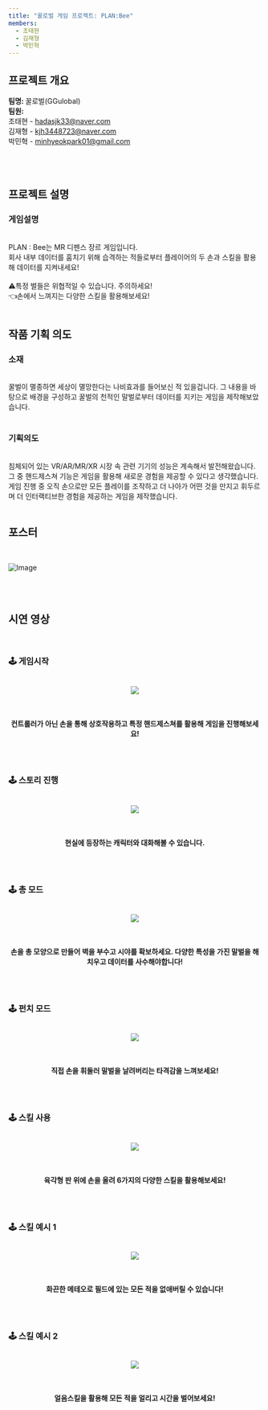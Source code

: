 ```yaml
---
title: "꿀로벌 게임 프로젝트: PLAN:Bee"
members:
  - 조태현
  - 김재형
  - 박민혁
---
```


## 프로젝트 개요

<b> 팀명: </b> 꿀로벌(GGulobal) <br>
<b> 팀원: </b> <br>
조태현 - hadasjk33@naver.com <br> 
김재형 - kjh3448723@naver.com <br>
박민혁 - minhyeokpark01@gmail.com<br>
<br><br><br>
## 프로젝트 설명

<h3> 게임설명 </h3> <br>
PLAN : Bee는 MR 디펜스 장르 게임입니다.<br>
회사 내부 데이터를 훔치기 위해 습격하는 적들로부터 플레이어의 두 손과 스킬을 활용해 데이터를 지켜내세요!<br><br>
⚠️특정 벌들은 위협적일 수 있습니다. 주의하세요!<br>
👈손에서 느껴지는 다양한 스킬을 활용해보세요!<br>
<br>

## 작품 기획 의도

<h3> 소재 </h3><br>
꿀벌이 멸종하면 세상이 멸망한다는 나비효과를 들어보신 적 있을겁니다. 그 내용을 바탕으로 배경을 구성하고 꿀벌의 천적인 말벌로부터 데이터를 지키는 게임을 제작해보았습니다. <br><br>

<h3> 기획의도 </h3><br>
침체되어 있는 VR/AR/MR/XR 시장 속 관련 기기의 성능은 계속해서 발전해왔습니다. 그 중 핸드제스쳐 기능은 게임을 활용해 새로운 경험을 제공할 수 있다고 생각했습니다. 게임 진행 중 오직 손으로만 모든 플레이를 조작하고 더 나아가 어떤 것을 만지고 휘두르며 더 인터랙티브한 경험을 제공하는 게임을 제작했습니다.
<br><br>

## 포스터
<br>

![Image](https://github.com/user-attachments/assets/2d70f50f-7864-403d-8eff-d3b59e6c60d6)

<br><br>

## 시연 영상
<br>
<h3>🕹️ 게임시작 </h3><br>
<div align="center">
  
  <img src="https://github.com/user-attachments/assets/2339eb76-5fa8-45f0-a57f-a51a5b4d5e09">
  
  <br><br>
  <b>컨트롤러가 아닌 손을 통해 상호작용하고 특정 핸드제스쳐를 활용해 게임을 진행해보세요!</b>
  <br>
  
</div>

<br><br>

<h3>🕹️ 스토리 진행 </h3><br>
<div align = "center">

  <img src="https://github.com/user-attachments/assets/fa72c877-1e94-435d-8144-71e528af9808">
  
  <br><br>
  <b>현실에 등장하는 캐릭터와 대화해볼 수 있습니다.</b>
  <br>
  
</div>

<br><br>

<h3>🕹️ 총 모드 </h3><br>
<div align="center">
  
  <img src="https://github.com/user-attachments/assets/206f34c1-3330-4865-a0a0-4a7b826ee871">
  
  <br><br>
  <b>손을 총 모양으로 만들어 벽을 부수고 시야를 확보하세요. 다양한 특성을 가진 말벌을 해치우고 데이터를 사수해야합니다!</b>
  <br>

</div>
<br><br>

<h3>🕹️ 펀치 모드 </h3><br>
<div align="center">
  
  <img src="https://github.com/user-attachments/assets/9b9b4f76-65e6-4eb2-83ef-d41364b993bb">
  
  <br><br>
  <b>직접 손을 휘둘러 말벌을 날려버리는 타격감을 느껴보세요!</b>
  <br>

</div>
<br><br>

<h3>🕹️ 스킬 사용 </h3><br>
<div align="center">
  
  <img src="https://github.com/user-attachments/assets/ef18a9c8-eadd-4066-987e-f5ed5510b94b">
  
  <br><br>
  <b>육각형 판 위에 손을 올려 6가지의 다양한 스킬을 활용해보세요!</b>
  <br>

</div>
<br><br>

<h3>🕹️ 스킬 예시 1 </h3><br>
<div align="center">
  
  <img src="https://github.com/user-attachments/assets/7c18b5d4-cd72-4a6a-9684-da1f7711af87">
  
  <br><br>
  <b>화끈한 메테오로 필드에 있는 모든 적을 없애버릴 수 있습니다!</b>
  <br>

</div>
<br><br>

<h3>🕹️ 스킬 예시 2 </h3><br>
<div align="center">
  
  <img src="https://github.com/user-attachments/assets/f895c789-b9f5-488e-a93d-e47743bcb02a">
  
  <br><br>
  <b>얼음스킬을 활용해 모든 적을 얼리고 시간을 벌어보세요!</b>
  <br>

</div>
<br><br>
